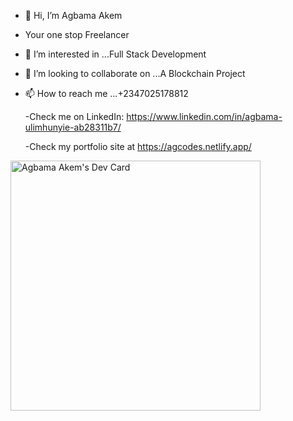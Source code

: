 - 👋 Hi, I’m Agbama Akem
- Your one stop Freelancer
- 👀 I’m interested in ...Full Stack Development
- 💞️ I’m looking to collaborate on ...A Blockchain Project
- 📫 How to reach me ...+2347025178812


  -Check me on LinkedIn: https://www.linkedin.com/in/agbama-ulimhunyie-ab28311b7/
  
  -Check my portfolio site at https://agcodes.netlify.app/

<a href="https://app.daily.dev/ag_codes"><img src="https://api.daily.dev/devcards/42481eff553546218335b26e1b2d2de5.png?r=iue" width="400" alt="Agbama Akem's Dev Card"/></a>
